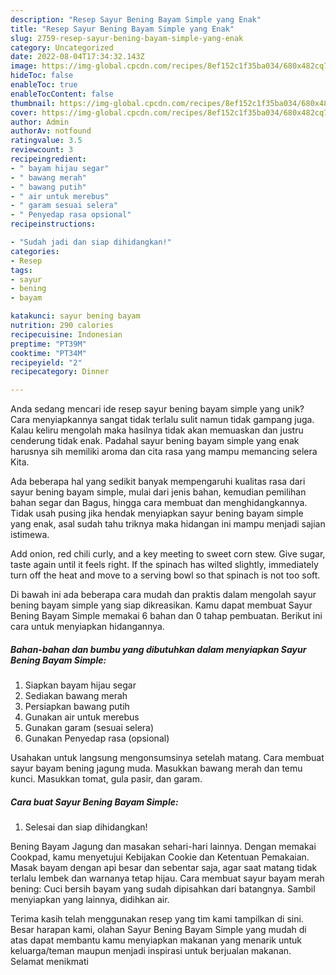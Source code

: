 ```yaml
---
description: "Resep Sayur Bening Bayam Simple yang Enak"
title: "Resep Sayur Bening Bayam Simple yang Enak"
slug: 2759-resep-sayur-bening-bayam-simple-yang-enak
category: Uncategorized
date: 2022-08-04T17:34:32.143Z
image: https://img-global.cpcdn.com/recipes/8ef152c1f35ba034/680x482cq70/sayur-bening-bayam-simple-foto-resep-utama.jpg
hideToc: false
enableToc: true
enableTocContent: false
thumbnail: https://img-global.cpcdn.com/recipes/8ef152c1f35ba034/680x482cq70/sayur-bening-bayam-simple-foto-resep-utama.jpg
cover: https://img-global.cpcdn.com/recipes/8ef152c1f35ba034/680x482cq70/sayur-bening-bayam-simple-foto-resep-utama.jpg
author: Admin
authorAv: notfound
ratingvalue: 3.5
reviewcount: 3
recipeingredient:
- " bayam hijau segar"
- " bawang merah"
- " bawang putih"
- " air untuk merebus"
- " garam sesuai selera"
- " Penyedap rasa opsional"
recipeinstructions:

- "Sudah jadi dan siap dihidangkan!"
categories:
- Resep
tags:
- sayur
- bening
- bayam

katakunci: sayur bening bayam 
nutrition: 290 calories
recipecuisine: Indonesian
preptime: "PT39M"
cooktime: "PT34M"
recipeyield: "2"
recipecategory: Dinner

---
```





Anda sedang mencari ide resep sayur bening bayam simple yang unik? Cara menyiapkannya sangat tidak terlalu sulit namun tidak gampang juga. Kalau keliru mengolah maka hasilnya tidak akan memuaskan dan justru cenderung tidak enak. Padahal sayur bening bayam simple yang enak harusnya sih memiliki aroma dan cita rasa yang mampu memancing selera Kita.





Ada beberapa hal yang sedikit banyak mempengaruhi kualitas rasa dari sayur bening bayam simple, mulai dari jenis bahan, kemudian pemilihan bahan segar dan Bagus, hingga cara membuat dan menghidangkannya. Tidak usah pusing jika hendak menyiapkan sayur bening bayam simple yang enak,      asal sudah tahu triknya maka hidangan ini mampu menjadi sajian istimewa.














Add onion, red chili curly, and a key meeting to sweet corn stew. Give sugar, taste again until it feels right. If the spinach has wilted slightly, immediately turn off the heat and move to a serving bowl so that spinach is not too soft.






Di bawah ini ada beberapa cara mudah dan praktis dalam mengolah sayur bening bayam simple yang siap dikreasikan. Kamu dapat membuat Sayur Bening Bayam Simple memakai 6 bahan dan 0 tahap pembuatan. Berikut ini cara untuk menyiapkan hidangannya.

<!--inarticleads1-->

##### Bahan-bahan dan bumbu yang dibutuhkan dalam menyiapkan Sayur Bening Bayam Simple:

1. Siapkan  bayam hijau segar
1. Sediakan  bawang merah
1. Persiapkan  bawang putih
1. Gunakan  air untuk merebus
1. Gunakan  garam (sesuai selera)
1. Gunakan  Penyedap rasa (opsional)


Usahakan untuk langsung mengonsumsinya setelah matang. Cara membuat sayur bayam bening jagung muda. Masukkan bawang merah dan temu kunci. Masukkan tomat, gula pasir, dan garam. 

<!--inarticleads2-->

##### Cara buat Sayur Bening Bayam Simple:


1. Selesai dan siap dihidangkan!

Bening Bayam Jagung dan masakan sehari-hari lainnya. Dengan memakai Cookpad, kamu menyetujui Kebijakan Cookie dan Ketentuan Pemakaian. Masak bayam dengan api besar dan sebentar saja, agar saat matang tidak terlalu lembek dan warnanya tetap hijau. Cara membuat sayur bayam merah bening: Cuci bersih bayam yang sudah dipisahkan dari batangnya. Sambil menyiapkan yang lainnya, didihkan air. 

Terima kasih telah menggunakan resep yang tim kami tampilkan di sini. Besar harapan kami, olahan Sayur Bening Bayam Simple yang mudah di atas dapat membantu kamu menyiapkan makanan yang menarik untuk keluarga/teman maupun menjadi inspirasi untuk berjualan makanan. Selamat menikmati
